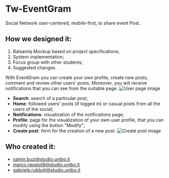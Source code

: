 # Tw-EventGram
Social Network user-centered, mobile-first, to share event Post.

## How we designed it:
1. Balsamiq Mockup based on project specifications;
2. System implementation;
3. Focus group with other students;
4. Suggested changes.

With EventGram you can create your own profile, create new posts, comment and review other users' posts. Moreover, you will receive notifications that you can see from the suitable page.
![User page image]()
* **Search**: search of a particular post;
* **Home**: followed users' posts (if logged in) or casual posts from all the users of the social;
* **Notifications**: visualization of the notifications page;
* **Profile**: page for the visualization of your own user profile, that you can modify using the button "Modify";
* **Create post**: form for the creation of a new post.
![Create post image]()

## Who created it:
- sajmir.buzi@studio.unibo.it
- marco.ravaioli8@studio.unibo.it
- gabriele.rubboli@studio.unibo.it

